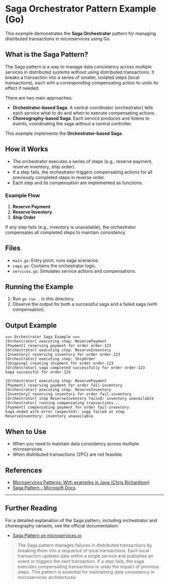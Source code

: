 # Saga Orchestrator Pattern Example (Go)

This example demonstrates the **Saga Orchestrator** pattern for managing distributed transactions in microservices using Go.

## What is the Saga Pattern?

The Saga pattern is a way to manage data consistency across multiple services in distributed systems without using distributed transactions. It breaks a transaction into a series of smaller, isolated steps (local transactions), each with a corresponding compensating action to undo its effect if needed.

There are two main approaches:

- **Orchestrator-based Saga**: A central coordinator (orchestrator) tells each service what to do and when to execute compensating actions.
- **Choreography-based Saga**: Each service produces and listens to events, coordinating the saga without a central controller.

This example implements the **Orchestrator-based Saga**.

## How it Works

- The orchestrator executes a series of steps (e.g., reserve payment, reserve inventory, ship order).
- If a step fails, the orchestrator triggers compensating actions for all previously completed steps in reverse order.
- Each step and its compensation are implemented as functions.

### Example Flow

1. **Reserve Payment**
2. **Reserve Inventory**
3. **Ship Order**

If any step fails (e.g., inventory is unavailable), the orchestrator compensates all completed steps to maintain consistency.

## Files

- `main.go`: Entry point, runs saga scenarios.
- `saga.go`: Contains the orchestrator logic.
- `services.go`: Simulates service actions and compensations.

## Running the Example

1. Run `go run .` in this directory.
2. Observe the output for both a successful saga and a failed saga (with compensation).

## Output Example

```
=== Orchestrator Saga Example ===
[Orchestrator] executing step: ReservePayment
[Payment] reserving payment for order order-123
[Orchestrator] executing step: ReserveInventory
[Inventory] reserving inventory for order order-123
[Orchestrator] executing step: ShipOrder
[Shipping] creating shipment for order order-123
[Orchestrator] saga completed successfully for order order-123
Saga successful for order-123

[Orchestrator] executing step: ReservePayment
[Payment] reserving payment for order fail-inventory
[Orchestrator] executing step: ReserveInventory
[Inventory] reserving inventory for order fail-inventory
[Orchestrator] step ReserveInventory failed: inventory unavailable
[Orchestrator] running compensating transactions...
[Payment] compensating payment for order fail-inventory
Saga ended with error (expected): saga failed at step ReserveInventory: inventory unavailable
```

## When to Use

- When you need to maintain data consistency across multiple microservices.
- When distributed transactions (2PC) are not feasible.

## References

- [Microservices Patterns: With examples in Java (Chris Richardson)](https://microservices.io/patterns/data/saga.html)
- [Saga Pattern - Microsoft Docs](https://learn.microsoft.com/en-us/azure/architecture/reference-architectures/saga/saga)

---

## Further Reading

For a detailed explanation of the Saga pattern, including orchestrator and choreography variants, see the official documentation:

- [Saga Pattern on microservices.io](https://microservices.io/patterns/data/saga.html)

> The Saga pattern manages failures in distributed transactions by breaking them into a sequence of local transactions. Each local transaction updates data within a single service and publishes an event or triggers the next transaction. If a step fails, the saga executes compensating transactions to undo the impact of previous steps. This pattern is essential for maintaining data consistency in microservices architectures.
